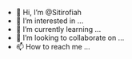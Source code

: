 - 👋 Hi, I’m @Sitirofiah
- 👀 I’m interested in ...
- 🌱 I’m currently learning ...
- 💞️ I’m looking to collaborate on ...
- 📫 How to reach me ...

<!---
Sitirofiah/Sitirofiah is a ✨ special ✨ repository because its `README.md` (this file) appears on your GitHub profile.
You can click the Preview link to take a look at your changes.
--->
